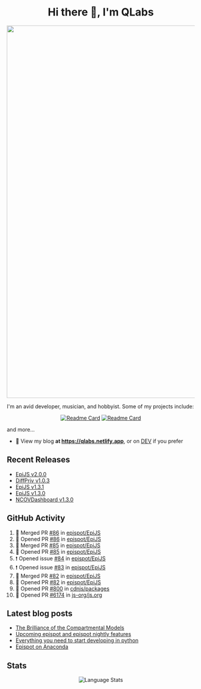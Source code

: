 <h1 align="center">Hi there 👋, I'm QLabs </h1>
<img src="https://i.ibb.co/mbr1j6p/Qlabs.png" width="1000px">

I'm an avid developer, musician, and hobbyist. Some of my projects include:
<p align='center'><a href="https://github.com/Quantalabs/EpiJS"><img src="https://github-readme-stats.vercel.app/api/pin/?username=epispot&amp;repo=EpiJS" alt="Readme Card"></a>
<a href="https://github.com/Quantalabs/NCOVDashboard"><img src="https://github-readme-stats.vercel.app/api/pin/?username=Quantalabs&amp;repo=NCOVDashboard" alt="Readme Card"></a></p>


and more...

- 📜 View my blog **at https://qlabs.netlify.app**, or on [DEV](https://dev.to/Quantalabs) if you prefer

## Recent Releases
- [EpiJS v2.0.0](https://github.com/epispot/EpiJS/releases/tag/v2.0.0)
- [DiffPriv v1.0.3](https://github.com/Quantalabs/DiffPriv/releases/tag/v1.0.3)
- [EpiJS v1.3.1](https://github.com/epispot/EpiJS/releases/tag/v1.3.1)
- [EpiJS v1.3.0](https://github.com/epispot/EpiJS/releases/tag/v1.3.0)
- [NCOVDashboard v1.3.0](https://github.com/Quantalabs/NCOVDashboard/releases/tag/v1.3.0)

## GitHub Activity
<!--START_SECTION:activity-->
1. 🎉 Merged PR [#86](https://github.com/epispot/EpiJS/pull/86) in [epispot/EpiJS](https://github.com/epispot/EpiJS)
2. 💪 Opened PR [#86](https://github.com/epispot/EpiJS/pull/86) in [epispot/EpiJS](https://github.com/epispot/EpiJS)
3. 🎉 Merged PR [#85](https://github.com/epispot/EpiJS/pull/85) in [epispot/EpiJS](https://github.com/epispot/EpiJS)
4. 💪 Opened PR [#85](https://github.com/epispot/EpiJS/pull/85) in [epispot/EpiJS](https://github.com/epispot/EpiJS)
5. ❗️ Opened issue [#84](https://github.com/epispot/EpiJS/issues/84) in [epispot/EpiJS](https://github.com/epispot/EpiJS)
6. ❗️ Opened issue [#83](https://github.com/epispot/EpiJS/issues/83) in [epispot/EpiJS](https://github.com/epispot/EpiJS)
7. 🎉 Merged PR [#82](https://github.com/epispot/EpiJS/pull/82) in [epispot/EpiJS](https://github.com/epispot/EpiJS)
8. 💪 Opened PR [#82](https://github.com/epispot/EpiJS/pull/82) in [epispot/EpiJS](https://github.com/epispot/EpiJS)
9. 💪 Opened PR [#800](https://github.com/cdnjs/packages/pull/800) in [cdnjs/packages](https://github.com/cdnjs/packages)
10. 💪 Opened PR [#6174](https://github.com/js-org/js.org/pull/6174) in [js-org/js.org](https://github.com/js-org/js.org)
<!--END_SECTION:activity-->

## Latest blog posts
<!-- BLOG-POST-LIST:START -->
- [The Brilliance of the Compartmental Models](https://dev.to/quantalabs/the-brilliance-of-the-compartmental-models-1j99)
- [Upcoming epispot and epispot nightly features](https://dev.to/epispot/upcoming-epispot-and-epispot-nightly-features-52ep)
- [Everything you need to start developing in python](https://dev.to/quantalabs/everything-you-need-to-start-developing-in-python-57m5)
- [Epispot on Anaconda](https://dev.to/epispot/epispot-on-anaconda-15l8)
<!-- BLOG-POST-LIST:END -->


## Stats
<p align="center"><img src="https://github-readme-stats.vercel.app/api/top-langs/?username=Quantalabs&amp;hide=css,html,scss&layout=compact" alt="Language Stats"><br>

